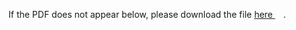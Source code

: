 
If the PDF does not appear below, please download the file [here <img src="https://upload.wikimedia.org/wikipedia/commons/6/64/Icon_External_Link.png" width="13px"/>](../out/homework/Math%20Camp%202022%20Problem%20Set%201.pdf).

<object data="../out/homework/Math%20Camp%202022%20Problem%20Set%201.pdf" type="application/pdf" width="100%"  style="height:100vh" >
    <embed src="../out/homework/Math%20Camp%202022%20Problem%20Set%201.pdf#pagemode=0&navpanes=0"></embed>
</object>

